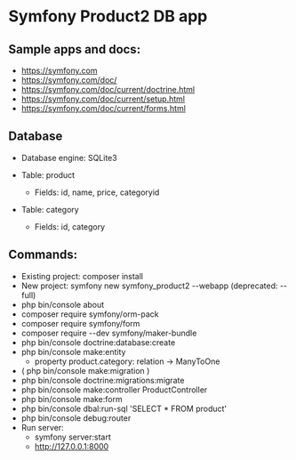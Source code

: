 # Symfony Product2 DB app



## Sample apps and docs:

 - https://symfony.com
 - https://symfony.com/doc/
 - https://symfony.com/doc/current/doctrine.html
 - https://symfony.com/doc/current/setup.html
 - https://symfony.com/doc/current/forms.html




## Database

 - Database engine: SQLite3

 - Table: product

   - Fields: id, name, price, categoryid


 - Table: category

   - Fields: id, category




## Commands:

 - Existing project: composer install
 - New project: symfony new symfony_product2 --webapp                (deprecated: --full)
 - php bin/console about
 - composer require symfony/orm-pack
 - composer require symfony/form
 - composer require --dev symfony/maker-bundle
 - php bin/console doctrine:database:create
 - php bin/console make:entity
     - property product.category: relation -> ManyToOne
 - ( php bin/console make:migration )
 - php bin/console doctrine:migrations:migrate
 - php bin/console make:controller ProductController
 - php bin/console make:form
 - php bin/console dbal:run-sql 'SELECT * FROM product'
 - php bin/console debug:router
 - Run server:
   - symfony server:start
   - http://127.0.0.1:8000

